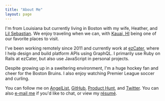 ```yaml
---
title: "About Me"
layout: page
---
```


I'm from Louisiana but currently living in Boston with my wife, Heather, and
[Lil Sebastian][]. We enjoy traveling when we can, with [Kauai, HI][] being one
of our favorite places to visit.

I've been working remotely since 2011 and currently work at [ezCater][], where I
help design and build platform APIs using GraphQL. I primarily use Ruby on Rails
at ezCater, but also use JavaScript in personal projects.

Despite growing up in a sweltering environment, I'm a huge hockey fan and cheer
for the Boston Bruins. I also enjoy watching Premier League soccer and curling.

You can follow me on [AngelList][], [GitHub][], [Product Hunt][], and
[Twitter][]. You can also [e-mail me][] if you'd like to chat, or view my
[résumé][].

[AngelList]: https://angel.co/u/tristan-dunn
[ezCater]: https://ezcater.com
[GitHub]: https://github.com/tristandunn
[e-mail me]: mailto:hello@tristandunn.com
[Kauai, HI]: https://www.instagram.com/p/BZNJtlClo_K/
[Lil Sebastian]: https://instagram.com/lilsebastipoo
[Product Hunt]: https://www.producthunt.com/@tristandunn
[résumé]: /resume/
[Twitter]: https://twitter.com/tristandunn
